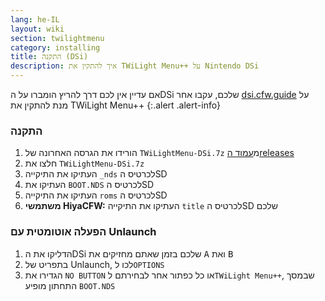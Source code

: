 ```yaml
---
lang: he-IL
layout: wiki
section: twilightmenu
category: installing
title: התקנה (DSi)
description: איך להתקין את TWiLight Menu++ על Nintendo DSi
---
```


אם עדיין אין לכם דרך להריץ הומברו על הDSi שלכם, עקבו אחר [dsi.cfw.guide](https://dsi.cfw.guide) על מנת להתקין את TWiLight Menu++
{:.alert .alert-info}

### התקנה
1. הורידו את הגרסה האחרונה של `TWiLightMenu-DSi.7z` מ[עמוד הreleases](https://github.com/DS-Homebrew/TWiLightMenu/releases)
1. חלצו את `TWiLightMenu-DSi.7z`
1. העתיקו את התיקייה `_nds` לכרטיס הSD
1. העתיקו את `BOOT.NDS` לכרטיס הSD
1. העתיקו את התיקייה `roms` לכרטיס הSD
1. **משתמשי HiyaCFW:** העתיקו את התיקייה `title` לכרטיס הSD שלכם

### הפעלה אוטומטית עם Unlaunch
1. הדליקו את הDSi שלכם בזמן שאתם מחזיקים את <kbd class="face">A</kbd> ואת <kbd class="face">B</kbd>
1. בתפריט של Unlaunch, לכו ל`OPTIONS`
1. הגדירו את `NO BUTTON` או כל כפתור אחר לבחירתם ל`TWiLight Menu++`, שבמסך התחתון מופיע `BOOT.NDS`
